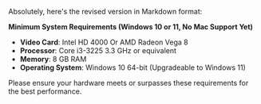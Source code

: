 Absolutely, here's the revised version in Markdown format:

**Minimum System Requirements (Windows 10 or 11, No Mac Support Yet)**

- **Video Card**: Intel HD 4000 Or AMD Radeon Vega 8
- **Processor**: Core i3-3225 3.3 GHz or equivalent
- **Memory**: 8 GB RAM
- **Operating System**: Windows 10 64-bit (Upgradeable to Windows 11)

Please ensure your hardware meets or surpasses these requirements for the best performance.
